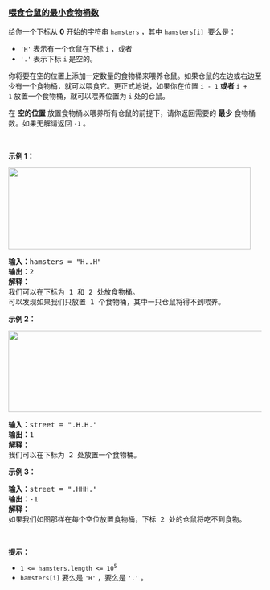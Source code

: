 ### [喂食仓鼠的最小食物桶数](https://leetcode-cn.com/problems/minimum-number-of-food-buckets-to-feed-the-hamsters)

<p>给你一个下标从 <strong>0</strong>&nbsp;开始的字符串&nbsp;<code>hamsters</code>&nbsp;，其中&nbsp;<code>hamsters[i]</code>&nbsp; 要么是：</p>

<ul>
	<li><code>'H'</code>&nbsp;表示有一个仓鼠在下标&nbsp;<code>i</code>&nbsp;，或者</li>
	<li><code>'.'</code>&nbsp;表示下标&nbsp;<code>i</code>&nbsp;是空的。</li>
</ul>

<p>你将要在空的位置上添加一定数量的食物桶来喂养仓鼠。如果仓鼠的左边或右边至少有一个食物桶，就可以喂食它。更正式地说，如果你在位置&nbsp;<code>i - 1</code>&nbsp;<strong>或者</strong> <code>i + 1</code>&nbsp;放置一个食物桶，就可以喂养位置为 <code>i</code>&nbsp;处的仓鼠。</p>

<p>在 <strong>空的位置</strong> 放置食物桶以喂养所有仓鼠的前提下，请你返回需要的 <strong>最少</strong>&nbsp;食物桶数。如果无解请返回 <code>-1</code>&nbsp;。</p>

<p>&nbsp;</p>

<p><strong>示例 1：</strong></p>

<p><strong><img alt="" src="https://pic.leetcode.cn/1710141378-bfEGUX-image.png" style="width: 482px; height: 162px;" /></strong></p>

<pre>
<b>输入：</b>hamsters = "H..H"
<b>输出：</b>2
<strong>解释：</strong>
我们可以在下标为 1 和 2 处放食物桶。
可以发现如果我们只放置 1 个食物桶，其中一只仓鼠将得不到喂养。
</pre>

<p><strong>示例 2：</strong></p>

<p><strong><img alt="" src="https://pic.leetcode.cn/1710141384-oLAScv-image.png" style="width: 602px; height: 162px;" /></strong></p>

<pre>
<b>输入：</b>street = ".H.H."
<b>输出：</b>1
<strong>解释：</strong>
我们可以在下标为 2 处放置一个食物桶。
</pre>

<p><strong>示例 3：</strong></p>

<pre>
<b>输入：</b>street = ".HHH."
<b>输出：</b>-1
<strong>解释：</strong>
如果我们如图那样在每个空位放置食物桶，下标 2 处的仓鼠将吃不到食物。
</pre>

<p>&nbsp;</p>

<p><strong>提示：</strong></p>

<ul>
	<li><code>1 &lt;= hamsters.length &lt;= 10<sup>5</sup></code></li>
	<li><code>hamsters[i]</code>&nbsp;要么是&nbsp;<code>'H'</code>&nbsp;，要么是&nbsp;<code>'.'</code> 。</li>
</ul>
